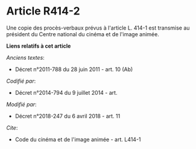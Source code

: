 # Article R414-2

Une copie des procès-verbaux prévus à l'article L. 414-1               est transmise au président du Centre national du
cinéma et de l'image animée.

**Liens relatifs à cet article**

_Anciens textes_:

  - Décret n°2011-788 du 28 juin 2011 - art. 10 (Ab)

_Codifié par_:

  - Décret n°2014-794 du 9 juillet 2014 - art.

_Modifié par_:

  - Décret n°2018-247 du 6 avril 2018 - art. 11

_Cite_:

  - Code du cinéma et de l'image animée - art. L414-1
